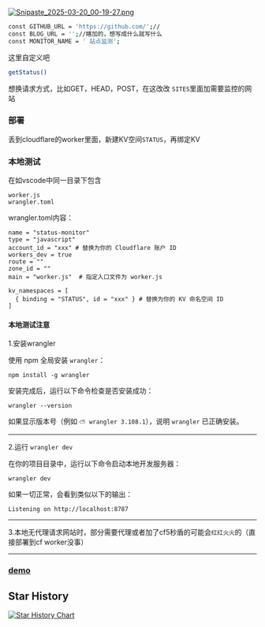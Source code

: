 [![Snipaste_2025-03-20_00-19-27.png](https://img.picui.cn/free/2025/03/20/67daef46f2b87.png)](https://img.picui.cn/free/2025/03/20/67daef46f2b87.png)

```bash
const GITHUB_URL = 'https://github.com/';//
const BLOG_URL = '';//瞎加的，想写成什么就写什么
const MONITOR_NAME = ' 站点监测';
```
这里自定义吧
```bash
getStatus()
```
想换请求方式，比如GET，HEAD，POST，在这改改
`SITES`里面加需要监控的网站

### 部署
丢到cloudflare的worker里面，新建KV空间`STATUS`，再绑定KV

### 本地测试
在如vscode中同一目录下包含
```
worker.js
wrangler.toml
```
wrangler.toml内容：
```
name = "status-monitor"
type = "javascript"
account_id = "xxx" # 替换为你的 Cloudflare 账户 ID
workers_dev = true
route = ""
zone_id = ""
main = "worker.js"  # 指定入口文件为 worker.js

kv_namespaces = [
  { binding = "STATUS", id = "xxx" } # 替换为你的 KV 命名空间 ID
]
```

#### 本地测试注意
1.安装wrangler

使用 npm 全局安装 `wrangler`：
```
npm install -g wrangler
```
安装完成后，运行以下命令检查是否安装成功：
```
wrangler --version
```
如果显示版本号（例如 `⛅️ wrangler 3.108.1`），说明 `wrangler` 已正确安装。

------------------------------------------------------------------------------------
2.运行 `wrangler dev`

在你的项目目录中，运行以下命令启动本地开发服务器：
```
wrangler dev
```
如果一切正常，会看到类似以下的输出：
```
Listening on http://localhost:8787
```

-------------------------------------------------------------------------------------
3.本地无代理请求网站时，部分需要代理或者加了cf5秒盾的可能会`红红火火`的（直接部署到cf worker没事）

------------------------------------------------------------------------------------

### [demo](https://status.banlanzs.x10.mx/)


## Star History

[![Star History Chart](https://api.star-history.com/svg?repos=banlanzs/cf-web_monitor&type=Date)](https://www.star-history.com/#banlanzs/cf-web_monitor&Date)
